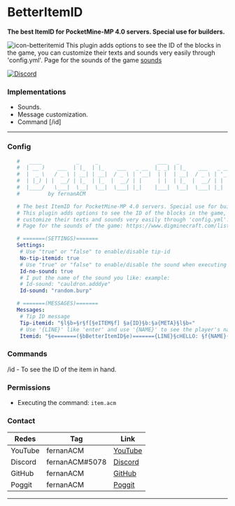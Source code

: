 # BetterItemID

**The best ItemID for PocketMine-MP 4.0 servers. Special use for builders.**

![icon-betteritemid](https://user-images.githubusercontent.com/83558341/167280782-a099e1f2-189f-4698-bf13-aaeb271c5375.png) This plugin adds options to see the ID of the blocks in the game, you can customize their texts and sounds very easily through 'config.yml'. Page for the sounds of the game [sounds](https://www.digminecraft.com/lists/sound_list_pe.php)

<a href="https://discord.gg/YyE9XFckqb"><img src="https://img.shields.io/discord/837701868649709568?label=discord&color=7289DA&logo=discord" alt="Discord" /></a>

### Implementations
* Sounds.
* Message customization.
* Command [/id]
---

### Config
```yaml
   #   ____           _     _                   ___   _                        ___   ____  
   #  | __ )    ___  | |_  | |_    ___   _ __  |_ _| | |_    ___   _ __ ___   |_ _| |  _ \ 
   #  |  _ \   / _ \ | __| | __|  / _ \ | '__|  | |  | __|  / _ \ | '_ ` _ \   | |  | | | |
   #  | |_) | |  __/ | |_  | |_  |  __/ | |     | |  | |_  |  __/ | | | | | |  | |  | |_| |
   #  |____/   \___|  \__|  \__|  \___| |_|    |___|  \__|  \___| |_| |_| |_| |___| |____/ 
   #         by fernanACM

   # The best ItemID for PocketMine-MP 4.0 servers. Special use for builders.
   # This plugin adds options to see the ID of the blocks in the game, you can 
   # customize their texts and sounds very easily through 'config.yml'. 
   # Page for the sounds of the game: https://www.digminecraft.com/lists/sound_list_pe.php

   # =======(SETTINGS)=======
   Settings:
    # Use "true" or "false" to enable/disable tip-id
    No-tip-itemid: true
    # Use "true" or "false" to enable/disable the sound when executing the command.
    Id-no-sound: true
    # I put the name of the sound you like: example:
    # Id-sound: "cauldron.adddye"
    Id-sound: "random.burp"

   # =======(MESSAGES)=======
   Messages:
    # Tip ID message
    Tip-itemid: "§l§b»§r§f[§eITEM§f] §a{ID}§b:§a{META}§l§b«"
    # Use '{LINE}' like 'enter' and use '{NAME}' to see the player's name.
    Itemid: "§e=======(§bBetterItemID§e)======={LINE}§cHELLO: §f{NAME}{LINE}§aID: §b{ID}:{META}{LINE}§aBLOCK NAME: §b{BLOCK-NAME}{LINE}§e=========================="
  ```
### Commands
/id - To see the ID of the item in hand.

### Permissions

- Executing the command: ```item.acm```

### Contact 

| Redes | Tag | Link |
|-------|-------------|------|
| YouTube | fernanACM | [YouTube](https://www.youtube.com/channel/UC-M5iTrCItYQBg5GMuX5ySw) | 
| Discord | fernanACM#5078 | [Discord](https://discord.gg/YyE9XFckqb) |
| GitHub | fernanACM | [GitHub](https://github.com/fernanACM)
| Poggit | fernanACM | [Poggit](https://poggit.pmmp.io/ci/fernanACM)
****
